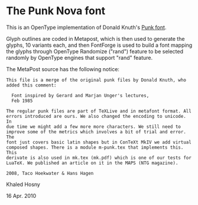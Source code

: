 The Punk Nova font
==================

This is an OpenType implementation of Donald Knuth's
[Punk font](http://tug.org/TUGboat/Articles/tb09-2/tb21knut.pdf).

Glyph outlines are coded in Metapost, which is then used to generate
the glyphs, 10 variants each, and then FontForge is used to build a font
mapping the glyphs through OpenType Randomize ("rand") feature to be
selected randomly by OpenType engines that support "rand" feature.

The MetaPost source has the following notice:

    This file is a merge of the original punk files by Donald Knuth, who
    added this comment:
    
      Font inspired by Gerard and Marjan Unger's lectures,
      Feb 1985

    The regular punk files are part of TeXLive and in metafont format. All
    errors introduced are ours. We also changed the encoding to unicode. In
    due time we might add a few more more characters. We still need to
    improve some of the metrics which involves a bit of trial and error. The
    font just covers basic latin shapes but in ConTeXt MkIV we add virtual
    composed shapes. There is a module m-punk.tex that implements this. This
    derivate is also used in mk.tex (mk.pdf) which is one of our tests for
    LuaTeX. We published an article on it in the MAPS (NTG magazine).
    
    2008, Taco Hoekwater & Hans Hagen

Khaled Hosny

16 Apr. 2010

